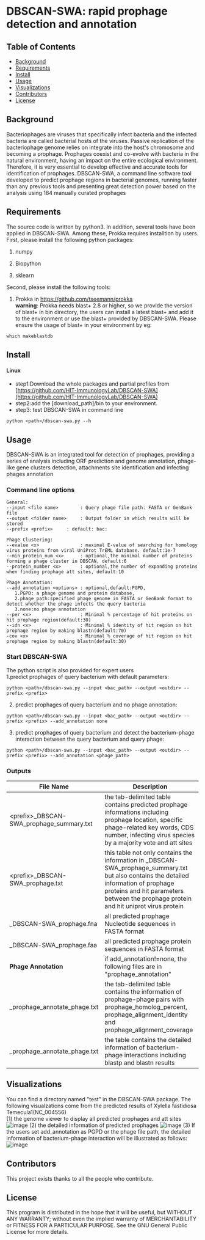 # DBSCAN-SWA: rapid prophage detection and annotation
## Table of Contents
- [Background](#background)
- [Requirements](requirements)
- [Install](#install)
- [Usage](#usage)
- [Visualizations](#visualization)
- [Contributors](#contributors)
- [License](#license)
## Background
Bacteriophages are viruses that specifically infect bacteria and the infected bacteria are called bacterial hosts of the viruses. Passive replication of the bacteriophage genome relies on integrate into the host's chromosome and becoming a prophage. Prophages coexist and co-evolve with bacteria in the natural environment, having an impact on the entire ecological environment. Therefore, it is very essential to develop effective and accurate tools for identification of prophages. DBSCAN-SWA, a command line software tool developed to predict prophage regions in bacterial genomes, running faster than any previous tools and presenting great detection power based on the analysis using 184 manually curated prophages
## Requirements ##
The source code is written by python3. In addition, several tools have been applied in DBSCAN-SWA. Among these, Prokka requires installtion by users. <br>
First, please install the following python packages:

1. numpy
 
2. Biopython
 
3. sklearn

Second, please install the following tools:
1. Prokka in https://github.com/tseemann/prokka<br>
**warning**: Prokka needs blast+ 2.8 or higher, so we provide the version of blast+ in bin directory, the users can install a latest blast+ and add it to the environment or use the blast+ provided by DBSCAN-SWA. Please ensure the usage of blast+ in your environment by eg: 
```
which makeblastdb
```

## Install ##
#### Linux
- step1:Download the whole packages and partial profiles from [https://github.com/HIT-ImmunologyLab/DBSCAN-SWA](https://github.com/HIT-ImmunologyLab/DBSCAN-SWA)
- step2:add the [download_path]/bin to your environment.
- step3: test DBSCAN-SWA in command line
```
python <path>/dbscan-swa.py --h
```
## Usage
DBSCAN-SWA is an integrated tool for detection of prophages, providing a series of analysis including ORF prediction and genome annotation, phage-like gene clusters detection, attachments site identification and infecting phages annotation
### Command line options

```
General:
--input <file name>        : Query phage file path: FASTA or GenBank file
--output <folder name>     : Output folder in which results will be stored
--prefix <prefix>     : default: bac:

Phage Clustering:
--evalue <x>               : maximal E-value of searching for homology virus proteins from viral UniProt TrEML database. default:1e-7
--min_protein_num <x>      : optional,the minimal number of proteins forming a phage cluster in DBSCAN, default:6
--protein_number <x>       : optional,the number of expanding proteins when finding prophage att sites, default:10

Phage Annotation:
--add_annotation <options> : optional,default:PGPD,
   1.PGPD: a phage genome and protein database,
   2.phage_path:specified phage genome in FASTA or GenBank format to detect whether the phage infects the query bacteria
   3.none:no phage annotation
--per <x>                  : Minimal % percentage of hit proteins on hit prophage region(default:30)
--idn <x>                  : Minimal % identity of hit region on hit prophage region by making blastn(default:70)
-cov <x>                   : Minimal % coverage of hit region on hit prophage region by making blastn(default:30)
```
### Start DBSCAN-SWA

The python script is also provided for expert users<br>
1.predict prophages of query bacterium with default parameters:

```
python <path>/dbscan-swa.py --input <bac_path> --output <outdir> --prefix <prefix>
```
2. predict prophages of query bacterium and no phage annotation:
```
python <path>/dbscan-swa.py --input <bac_path> --output <outdir> --prefix <prefix> --add_annotation none
```
3. predict prophages of query bacterium and detect the bacterium-phage interaction between the query bacterium and query phage:
```
python <path>/dbscan-swa.py --input <bac_path> --output <outdir> --prefix <prefix> --add_annotation <phage_path>
```
### Outputs

File Name | Description
---|---
\<prefix\>\_DBSCAN-SWA\_prophage\_summary.txt | the tab-delimited table contains predicted prophage informations including prophage location, specific phage-related key words, CDS number, infecting virus species by a majority vote and att sites
\<prefix\>\_DBSCAN-SWA\_prophage.txt | this table not only contains the information in <prefix>\_DBSCAN-SWA\_prophage\_summary.txt but also contains the detailed information of prophage proteins and hit parameters between the prophage protein and hit uniprot virus protein
<prefix>\_DBSCAN-SWA\_prophage.fna| all predicted prophage Nucleotide sequences in FASTA format
<prefix>\_DBSCAN-SWA\_prophage.faa| all predicted prophage protein sequences in FASTA format
**Phage Annotation**| if add\_annotation!=none, the following files are in "prophage\_annotation" 
<prefix>\_prophage\_annotate\_phage.txt | the tab-delimited table contains the information of prophage-phage pairs with prophage\_homolog\_percent, prophage\_alignment\_identity and prophage\_alignment\_coverage
<prefix>\_prophage\_annotate\_phage.txt | the table contains the detailed information of bacterium-phage interactions including blastp and blastn results 

## Visualizations
You can find a directory named "test" in the DBSCAN-SWA package. The following visualzations come from the predicted results of Xylella fastidiosa Temecula1(NC\_004556)<br>
(1) the genome viewer to display all predicted prophages and att sites
![image](https://raw.githubusercontent.com/HIT-ImmunologyLab/DBSCAN-SWA/master/images/dbscan-swa_help1.bmp)
(2) the detailed information of predicted prophages
![image](https://raw.githubusercontent.com/HIT-ImmunologyLab/DBSCAN-SWA/master/images/dbscan-swa_help2.bmp)
(3) If the users set add_annotation as PGPD or the phage file path, the detailed information of bacterium-phage interaction will be illustrated as follows:
![image](https://raw.githubusercontent.com/HIT-ImmunologyLab/DBSCAN-SWA/master/images/dbscan-swa_help3.bmp)
## Contributors
This project exists thanks to all the people who contribute.

## License

This program is distributed in the hope that it will be useful, but WITHOUT ANY WARRANTY; without even the implied warranty of MERCHANTABILITY or FITNESS FOR A PARTICULAR PURPOSE. See the GNU General Public License for more details.

